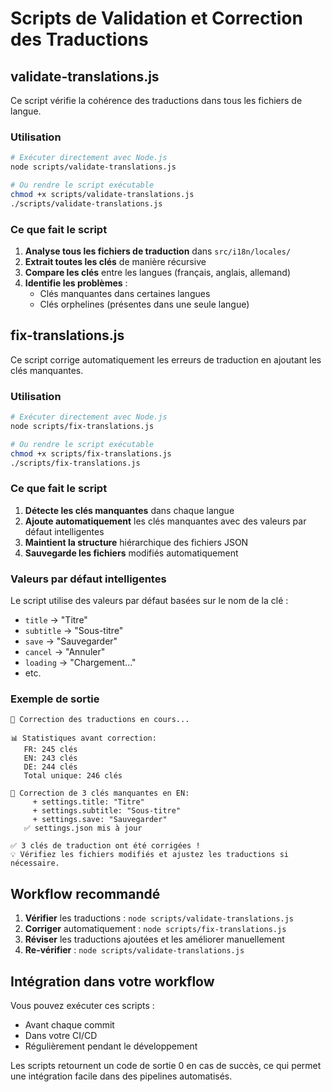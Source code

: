 
# Scripts de Validation et Correction des Traductions

## validate-translations.js

Ce script vérifie la cohérence des traductions dans tous les fichiers de langue.

### Utilisation

```bash
# Exécuter directement avec Node.js
node scripts/validate-translations.js

# Ou rendre le script exécutable
chmod +x scripts/validate-translations.js
./scripts/validate-translations.js
```

### Ce que fait le script

1. **Analyse tous les fichiers de traduction** dans `src/i18n/locales/`
2. **Extrait toutes les clés** de manière récursive
3. **Compare les clés** entre les langues (français, anglais, allemand)
4. **Identifie les problèmes** :
   - Clés manquantes dans certaines langues
   - Clés orphelines (présentes dans une seule langue)

## fix-translations.js

Ce script corrige automatiquement les erreurs de traduction en ajoutant les clés manquantes.

### Utilisation

```bash
# Exécuter directement avec Node.js
node scripts/fix-translations.js

# Ou rendre le script exécutable
chmod +x scripts/fix-translations.js
./scripts/fix-translations.js
```

### Ce que fait le script

1. **Détecte les clés manquantes** dans chaque langue
2. **Ajoute automatiquement** les clés manquantes avec des valeurs par défaut intelligentes
3. **Maintient la structure** hiérarchique des fichiers JSON
4. **Sauvegarde les fichiers** modifiés automatiquement

### Valeurs par défaut intelligentes

Le script utilise des valeurs par défaut basées sur le nom de la clé :
- `title` → "Titre"
- `subtitle` → "Sous-titre"  
- `save` → "Sauvegarder"
- `cancel` → "Annuler"
- `loading` → "Chargement..."
- etc.

### Exemple de sortie

```
🔧 Correction des traductions en cours...

📊 Statistiques avant correction:
   FR: 245 clés
   EN: 243 clés  
   DE: 244 clés
   Total unique: 246 clés

🔧 Correction de 3 clés manquantes en EN:
     + settings.title: "Titre"
     + settings.subtitle: "Sous-titre"
     + settings.save: "Sauvegarder"
   ✅ settings.json mis à jour

✅ 3 clés de traduction ont été corrigées !
💡 Vérifiez les fichiers modifiés et ajustez les traductions si nécessaire.
```

## Workflow recommandé

1. **Vérifier** les traductions : `node scripts/validate-translations.js`
2. **Corriger** automatiquement : `node scripts/fix-translations.js`
3. **Réviser** les traductions ajoutées et les améliorer manuellement
4. **Re-vérifier** : `node scripts/validate-translations.js`

## Intégration dans votre workflow

Vous pouvez exécuter ces scripts :
- Avant chaque commit
- Dans votre CI/CD
- Régulièrement pendant le développement

Les scripts retournent un code de sortie 0 en cas de succès, ce qui permet une intégration facile dans des pipelines automatisés.
